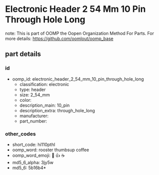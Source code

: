 # Electronic Header 2 54 Mm 10 Pin Through Hole Long  

note: This is part of OOMP the Oopen Organization Method For Parts. For more details: https://github.com/oomlout/oomp_base

##  part details





### id
* oomp_id: electronic_header_2_54_mm_10_pin_through_hole_long
  * classification: electronic
  * type: header
  * size: 2_54_mm
  * color: 
  * description_main: 10_pin
  * description_extra: through_hole_long
  * manufacturer: 
  * part_number: 

### other_codes
* short_code: hi110pthl
* oomp_word: rooster thumbsup coffee
* oomp_word_emoji: :rooster: :thumbsup: :coffee:
* md5_6_alpha: 3jy5w
* md5_6: 5b16b4* 